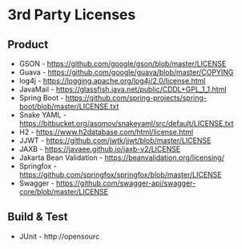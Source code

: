 # 3rd Party Licenses

## Product

* GSON                     - https://github.com/google/gson/blob/master/LICENSE
* Guava                    - https://github.com/google/guava/blob/master/COPYING
* log4j                    - https://logging.apache.org/log4j/2.0/license.html
* JavaMail                 - https://glassfish.java.net/public/CDDL+GPL_1_1.html
* Spring Boot              - https://github.com/spring-projects/spring-boot/blob/master/LICENSE.txt
* Snake YAML               - https://bitbucket.org/asomov/snakeyaml/src/default/LICENSE.txt
* H2                       - https://www.h2database.com/html/license.html
* JJWT                     - https://github.com/jwtk/jjwt/blob/master/LICENSE
* JAXB                     - https://javaee.github.io/jaxb-v2/LICENSE
* Jakarta Bean Validation  - https://beanvalidation.org/licensing/
* Springfox                - https://github.com/springfox/springfox/blob/master/LICENSE
* Swagger                  - https://github.com/swagger-api/swagger-core/blob/master/LICENSE

## Build & Test

* JUnit                     - http://opensourc